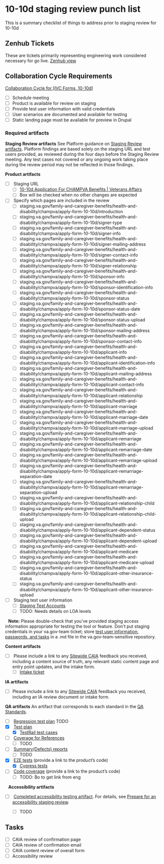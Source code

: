 # 10-10d staging review punch list
This is a summary checklist of things to address prior to staging review for 10-10d

## Zenhub Tickets
These are tickets primarily representing engineering work considered necessary for go live.
[Zenhub view](https://app.zenhub.com/workspaces/ivc-forms-652da2d3f0ae4c0016bfb109/board#workspaces/ivc-forms-652da2d3f0ae4c0016bfb109/board?filterLogic=all&labels=go-live,10-10d&repos=133843125,zh-Z2lkOi8vcmFwdG9yL1JlcG9zaXRvcnkvMTMzOTUxNjg2&view=Z2lkOi8vcmFwdG9yL1NhdmVkVmlldy85NDI1)

## Collaboration Cycle Requirements
[Collaboration Cycle for \[IVC Forms, 10-10d\]](https://app.zenhub.com/workspaces/ivc-forms-652da2d3f0ae4c0016bfb109/issues/gh/department-of-veterans-affairs/va.gov-team/70913)

- [ ] Schedule meeting
- [ ] Product is available for review on staging
- [ ] Provide test user information with valid credentials
- [ ] User scenarios are documented and available for testing
- [ ] Static landing page must be available for preview in Drupal

### Required artifacts
**Staging Review artifacts**
See Platform guidance on [Staging Review artifacts](https://depo-platform-documentation.scrollhelp.site/collaboration-cycle/Staging-review.1810137181.html#Stagingreview-Artifacts). Platform findings are based solely on the staging URL and test users provided, as reviewed during the four days before the Staging Review meeting. Any test cases not covered or any ongoing work taking place during the review period may not be reflected in those findings.

**Product artifacts**
- [ ]  Staging URL
  - [ ] [10-10d Application For CHAMPVA Benefits | Veterans Affairs](https://staging.va.gov/family-and-caregiver-benefits/health-and-disability/champva/apply-form-10-10d)
  - [ ] Box will be checked when no other changes are expected
- [ ]  Specify which pages are included in the review
  - [ ] staging.va.gov/family-and-caregiver-benefits/health-and-disability/champva/apply-form-10-10d/introduction
  - [ ] staging.va.gov/family-and-caregiver-benefits/health-and-disability/champva/apply-form-10-10d/signer-type
  - [ ] staging.va.gov/family-and-caregiver-benefits/health-and-disability/champva/apply-form-10-10d/signer-info
  - [ ] staging.va.gov/family-and-caregiver-benefits/health-and-disability/champva/apply-form-10-10d/signer-mailing-address
  - [ ] staging.va.gov/family-and-caregiver-benefits/health-and-disability/champva/apply-form-10-10d/signer-contact-info
  - [ ] staging.va.gov/family-and-caregiver-benefits/health-and-disability/champva/apply-form-10-10d/signer-relationship
  - [ ] staging.va.gov/family-and-caregiver-benefits/health-and-disability/champva/apply-form-10-10d/sponsor-info
  - [ ] staging.va.gov/family-and-caregiver-benefits/health-and-disability/champva/apply-form-10-10d/sponsor-identification-info
  - [ ] staging.va.gov/family-and-caregiver-benefits/health-and-disability/champva/apply-form-10-10d/sponsor-status
  - [ ] staging.va.gov/family-and-caregiver-benefits/health-and-disability/champva/apply-form-10-10d/sponsor-status-date
  - [ ] staging.va.gov/family-and-caregiver-benefits/health-and-disability/champva/apply-form-10-10d/sponsor-status-upload
  - [ ] staging.va.gov/family-and-caregiver-benefits/health-and-disability/champva/apply-form-10-10d/sponsor-mailing-address
  - [ ] staging.va.gov/family-and-caregiver-benefits/health-and-disability/champva/apply-form-10-10d/sponsor-contact-info
  - [ ] staging.va.gov/family-and-caregiver-benefits/health-and-disability/champva/apply-form-10-10d/applicant-info
  - [ ] staging.va.gov/family-and-caregiver-benefits/health-and-disability/champva/apply-form-10-10d/applicant-identification-info
  - [ ] staging.va.gov/family-and-caregiver-benefits/health-and-disability/champva/apply-form-10-10d/applicant-mailing-address
  - [ ] staging.va.gov/family-and-caregiver-benefits/health-and-disability/champva/apply-form-10-10d/applicant-contact-info
  - [ ] staging.va.gov/family-and-caregiver-benefits/health-and-disability/champva/apply-form-10-10d/applicant-relationship
  - [ ] staging.va.gov/family-and-caregiver-benefits/health-and-disability/champva/apply-form-10-10d/applicant-marriage
  - [ ] staging.va.gov/family-and-caregiver-benefits/health-and-disability/champva/apply-form-10-10d/applicant-marriage-date
  - [ ] staging.va.gov/family-and-caregiver-benefits/health-and-disability/champva/apply-form-10-10d/applicant-marriage-upload
  - [ ] staging.va.gov/family-and-caregiver-benefits/health-and-disability/champva/apply-form-10-10d/applicant-remarriage
  - [ ] staging.va.gov/family-and-caregiver-benefits/health-and-disability/champva/apply-form-10-10d/applicant-remarriage-date
  - [ ] staging.va.gov/family-and-caregiver-benefits/health-and-disability/champva/apply-form-10-10d/applicant-remarriage-upload
  - [ ] staging.va.gov/family-and-caregiver-benefits/health-and-disability/champva/apply-form-10-10d/applicant-remarriage-separation-date
  - [ ] staging.va.gov/family-and-caregiver-benefits/health-and-disability/champva/apply-form-10-10d/applicant-remarriage-separation-upload
  - [ ] staging.va.gov/family-and-caregiver-benefits/health-and-disability/champva/apply-form-10-10d/applicant-relationship-child
  - [ ] staging.va.gov/family-and-caregiver-benefits/health-and-disability/champva/apply-form-10-10d/applicant-relationship-child-upload
  - [ ] staging.va.gov/family-and-caregiver-benefits/health-and-disability/champva/apply-form-10-10d/applicant-dependent-status
  - [ ] staging.va.gov/family-and-caregiver-benefits/health-and-disability/champva/apply-form-10-10d/applicant-dependent-upload
  - [ ] staging.va.gov/family-and-caregiver-benefits/health-and-disability/champva/apply-form-10-10d/applicant-medicare
  - [ ] staging.va.gov/family-and-caregiver-benefits/health-and-disability/champva/apply-form-10-10d/applicant-medicare-upload
  - [ ] staging.va.gov/family-and-caregiver-benefits/health-and-disability/champva/apply-form-10-10d/applicant-other-insurance-status
  - [ ] staging.va.gov/family-and-caregiver-benefits/health-and-disability/champva/apply-form-10-10d/applicant-other-insurance-upload
- [ ]  Staging test user information
  - [ ] [Staging Test Accounts](https://github.com/department-of-veterans-affairs/va.gov-team-sensitive/blob/master/Administrative/vagov-users/mvi-staging-users.csv#L161)
  - [ ] TODO: Needs details on LOA levels

⠀**Note:** Please double-check that you've provided staging access information appropriate for testing the tool or feature. Don't put staging credentials in your va.gov-team ticket; store [test user information, passwords, and tasks](https://github.com/department-of-veterans-affairs/va.gov-team-sensitive/blob/master/Administrative/vagov-users/staging-test-accounts-accessible-example.md) in a .md file in the va.gov-team-sensitive repository.

**Content artifacts**
- [ ]  Please include a link to any [Sitewide CAIA](https://depo-platform-documentation.scrollhelp.site/collaboration-cycle/sitewide-content-and-ia-intake-request) feedback you received, including a content source of truth, any relevant static content page and entry point updates, and the intake form.
  - [ ] [Intake ticket](https://app.zenhub.com/workspaces/ivc-forms-652da2d3f0ae4c0016bfb109/issues/gh/department-of-veterans-affairs/va.gov-team/70698)

**IA artifacts**
- [ ] Please include a link to any [Sitewide CAIA](https://depo-platform-documentation.scrollhelp.site/collaboration-cycle/sitewide-caia-intake-request) feedback you received, including an IA review document or intake form.

**QA artifacts**
An artifact that corresponds to each standard in the [QA Standards](https://depo-platform-documentation.scrollhelp.site/developer-docs/quality-assurance-standards).
- [ ]  [Regression test plan](https://depo-platform-documentation.scrollhelp.site/developer-docs/quality-assurance-standards#QAstandards-regression-test-planRegressionTestPlan) TODO
- [x]  [Test plan](https://depo-platform-documentation.scrollhelp.site/developer-docs/quality-assurance-standards#QAstandards-test-planTestPlan) 
  - [x] [TestRail test cases](https://dsvavsp.testrail.io/index.php?/suites/view/2993&group_by=cases:section_id&group_order=asc&display_deleted_cases=0)
- [ ]  [Coverage for References](https://depo-platform-documentation.scrollhelp.site/developer-docs/quality-assurance-standards#QAstandards-traceability-reportsTraceabilityReports)
  - [ ] TODO
- [ ]  [Summary\(Defects\) reports](https://depo-platform-documentation.scrollhelp.site/developer-docs/quality-assurance-standards#QAstandards-traceability-reportsTraceabilityReports)
  - [ ] TODO
- [x]  [E2E tests](https://depo-platform-documentation.scrollhelp.site/developer-docs/quality-assurance-standards#QAstandards-e2e-test-participationE2ETestParticipation) (provide a link to the product’s code)
  - [x] [Cypress tests](https://github.com/department-of-veterans-affairs/vets-website/tree/main/src/applications/ivc-champva/10-10D/tests/e2e/fixtures/data)
- [ ]  [Code coverage](https://depo-platform-documentation.scrollhelp.site/developer-docs/quality-assurance-standards#QAstandards-unit-test-coverageUnitTestCoverage) (provide a link to the product’s code)
  - [ ] TODO: Bo to get link from eng

⠀**Accessibility artifacts**
- [ ]  [Completed accessibility testing artifact](https://github.com/department-of-veterans-affairs/va.gov-team/issues/new?assignees=briandeconinck&labels=a11y-testing&template=a11y-testing.yaml&title=Accessibility+Testing+for+%5BTeam+Name%2C+Product+Name%2C+Feature+Name%5D). For details, see [Prepare for an accessibility staging review](https://depo-platform-documentation.scrollhelp.site/collaboration-cycle/prepare-for-an-accessibility-staging-review).
  - [ ] TODO


## Tasks
- [ ] CAIA review of confirmation page
- [ ] CAIA review of confirmation email
- [ ] CAIA content review of overall form
- [ ] Accessibility review
